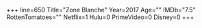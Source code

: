 +++
line=650
Title="Zone Blanche"
Year=2017
Age=""
IMDb="7.5"
RottenTomatoes=""
Netflix=1
Hulu=0
PrimeVideo=0
Disney=0
+++


